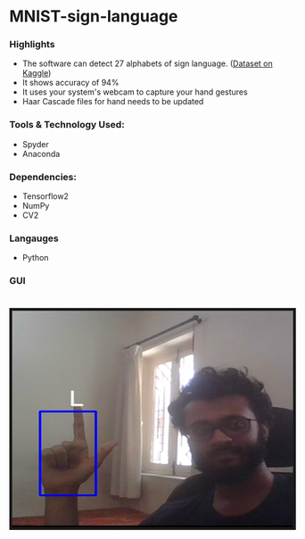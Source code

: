# MNIST-sign-language

### Highlights ###
* The software can detect 27 alphabets of sign language. ([Dataset on Kaggle])
* It shows accuracy of 94%
* It uses your system's webcam to capture your hand gestures
* Haar Cascade files for hand needs to be updated

### Tools & Technology Used: ###
* Spyder
* Anaconda

### Dependencies: ###
* Tensorflow2 
* NumPy
* CV2

### Langauges ###
* Python

### GUI ###
<h1 align="center">
	<img width="600" src="https://raw.githubusercontent.com/iamkotwala/MNIST-sign-language/master/gui.png" border="5">
	<br>
</h1>

[Dataset on Kaggle]: https://www.kaggle.com/grassknoted/asl-alphabet
